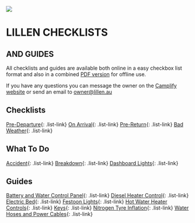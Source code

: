 <link href="styles/custom.css" rel="stylesheet" />

<img class="img-center" src="images/motorhomes.png" />
<h1 class="title">LILLEN CHECKLISTS</h1>
<h2 class="subtitle">AND GUIDES</h2>

All checklists and guides are available both online in a easy checkbox list 
format and also in a combined [PDF version](docs/lillen-checklist.pdf) 
for offline use.

If you have any questions you can message the owner on the [Camplify website](https://www.camplify.com.au/rv/motorhome-rental-woy-woy-nsw-lillen/21613)
or send an email to [owner@lillen.au](mailto:owner@lillen.au)

## Checklists

[Pre-Departure](checklists/pre-departure.md){: .list-link}
[On Arrival](checklists/on-arrival.md){: .list-link}
[Pre-Return](checklists/pre-return.md){: .list-link}
[Bad Weather](checklists/bad-weather.md){: .list-link}


## What To Do 
[Accident](what-to-do/accident.md){: .list-link}
[Breakdown](what-to-do/breakdown.md){: .list-link}
[Dashboard Lights](what-to-do/dashboard-lights.md){: .list-link}


## Guides
[Battery and Water Control Panel](guides/control-panel.md){: .list-link}
[Diesel Heater Control](guides/diesel-heater-control.md){: .list-link}
[Electric Bed](guides/bed.md){: .list-link}
[Festoon Lights](guides/festoon-lights.md){: .list-link}
[Hot Water Heater Controls](guides/hot-water-heater-controls.md){: .list-link}
[Keys](guides/keys.md){: .list-link}
[Nitrogen Tyre Inflation](guides/tyres.md){: .list-link}
[Water Hoses and Power Cables](guides/hoses-and-cables.md){: .list-link}